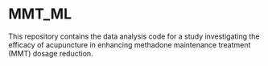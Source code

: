 # MMT_ML
This repository contains the data analysis code for a study investigating the efficacy of acupuncture in enhancing methadone maintenance treatment (MMT) dosage reduction. 
